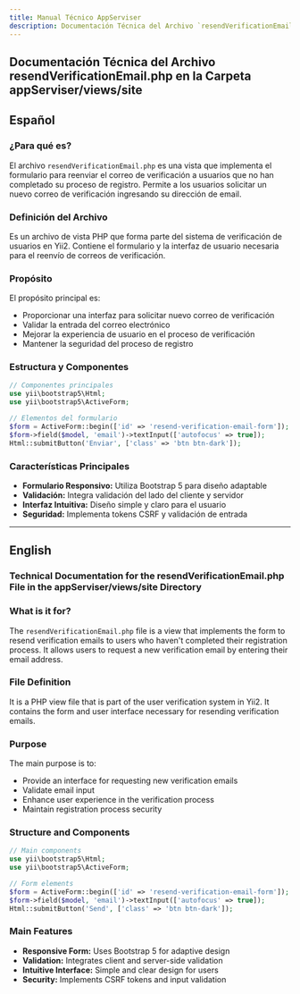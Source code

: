 ```yaml
---
title: Manual Técnico AppServiser
description: Documentación Técnica del Archivo `resendVerificationEmail.php`
---
```


## Documentación Técnica del Archivo resendVerificationEmail.php en la Carpeta appServiser/views/site

## Español

### ¿Para qué es?
El archivo `resendVerificationEmail.php` es una vista que implementa el formulario para reenviar el correo de verificación a usuarios que no han completado su proceso de registro. Permite a los usuarios solicitar un nuevo correo de verificación ingresando su dirección de email.

### Definición del Archivo
Es un archivo de vista PHP que forma parte del sistema de verificación de usuarios en Yii2. Contiene el formulario y la interfaz de usuario necesaria para el reenvío de correos de verificación.

### Propósito
El propósito principal es:
- Proporcionar una interfaz para solicitar nuevo correo de verificación
- Validar la entrada del correo electrónico
- Mejorar la experiencia de usuario en el proceso de verificación
- Mantener la seguridad del proceso de registro

### Estructura y Componentes
```php
// Componentes principales
use yii\bootstrap5\Html;
use yii\bootstrap5\ActiveForm;

// Elementos del formulario
$form = ActiveForm::begin(['id' => 'resend-verification-email-form']);
$form->field($model, 'email')->textInput(['autofocus' => true]);
Html::submitButton('Enviar', ['class' => 'btn btn-dark']);
```

### Características Principales
- **Formulario Responsivo:** Utiliza Bootstrap 5 para diseño adaptable
- **Validación:** Integra validación del lado del cliente y servidor
- **Interfaz Intuitiva:** Diseño simple y claro para el usuario
- **Seguridad:** Implementa tokens CSRF y validación de entrada

---

## English

### Technical Documentation for the resendVerificationEmail.php File in the appServiser/views/site Directory

### What is it for?
The `resendVerificationEmail.php` file is a view that implements the form to resend verification emails to users who haven't completed their registration process. It allows users to request a new verification email by entering their email address.

### File Definition
It is a PHP view file that is part of the user verification system in Yii2. It contains the form and user interface necessary for resending verification emails.

### Purpose
The main purpose is to:
- Provide an interface for requesting new verification emails
- Validate email input
- Enhance user experience in the verification process
- Maintain registration process security

### Structure and Components
```php
// Main components
use yii\bootstrap5\Html;
use yii\bootstrap5\ActiveForm;

// Form elements
$form = ActiveForm::begin(['id' => 'resend-verification-email-form']);
$form->field($model, 'email')->textInput(['autofocus' => true]);
Html::submitButton('Send', ['class' => 'btn btn-dark']);
```

### Main Features
- **Responsive Form:** Uses Bootstrap 5 for adaptive design
- **Validation:** Integrates client and server-side validation
- **Intuitive Interface:** Simple and clear design for users
- **Security:** Implements CSRF tokens and input validation
